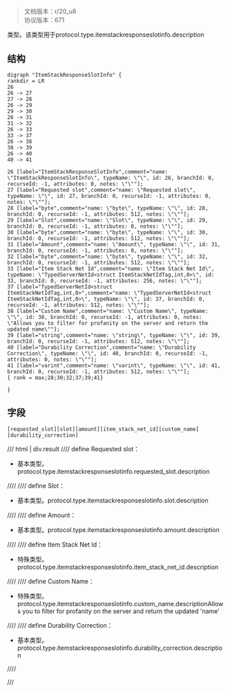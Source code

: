 # <!-- md:samp ItemStackResponseSlotInfo -->

> 文档版本：r/20_u8<br/>协议版本：671

<!-- md:samp ItemStackResponseSlotInfo -->类型。该类型用于protocol.type.itemstackresponseslotinfo.description

## 结构

```viz
digraph "ItemStackResponseSlotInfo" {
rankdir = LR
26
26 -> 27
27 -> 28
26 -> 29
29 -> 30
26 -> 31
31 -> 32
26 -> 33
33 -> 37
26 -> 38
38 -> 39
26 -> 40
40 -> 41

26 [label="ItemStackResponseSlotInfo",comment="name: \"ItemStackResponseSlotInfo\", typeName: \"\", id: 26, branchId: 0, recurseId: -1, attributes: 0, notes: \"\""];
27 [label="Requested slot",comment="name: \"Requested slot\", typeName: \"\", id: 27, branchId: 0, recurseId: -1, attributes: 0, notes: \"\""];
28 [label="byte",comment="name: \"byte\", typeName: \"\", id: 28, branchId: 0, recurseId: -1, attributes: 512, notes: \"\""];
29 [label="Slot",comment="name: \"Slot\", typeName: \"\", id: 29, branchId: 0, recurseId: -1, attributes: 0, notes: \"\""];
30 [label="byte",comment="name: \"byte\", typeName: \"\", id: 30, branchId: 0, recurseId: -1, attributes: 512, notes: \"\""];
31 [label="Amount",comment="name: \"Amount\", typeName: \"\", id: 31, branchId: 0, recurseId: -1, attributes: 0, notes: \"\""];
32 [label="byte",comment="name: \"byte\", typeName: \"\", id: 32, branchId: 0, recurseId: -1, attributes: 512, notes: \"\""];
33 [label="Item Stack Net Id",comment="name: \"Item Stack Net Id\", typeName: \"TypedServerNetId<struct ItemStackNetIdTag,int,0>\", id: 33, branchId: 0, recurseId: -1, attributes: 256, notes: \"\""];
37 [label="TypedServerNetId<struct ItemStackNetIdTag,int,0>",comment="name: \"TypedServerNetId<struct ItemStackNetIdTag,int,0>\", typeName: \"\", id: 37, branchId: 0, recurseId: -1, attributes: 512, notes: \"\""];
38 [label="Custom Name",comment="name: \"Custom Name\", typeName: \"\", id: 38, branchId: 0, recurseId: -1, attributes: 0, notes: \"Allows you to filter for profanity on the server and return the updated name\""];
39 [label="string",comment="name: \"string\", typeName: \"\", id: 39, branchId: 0, recurseId: -1, attributes: 512, notes: \"\""];
40 [label="Durability Correction",comment="name: \"Durability Correction\", typeName: \"\", id: 40, branchId: 0, recurseId: -1, attributes: 0, notes: \"\""];
41 [label="varint",comment="name: \"varint\", typeName: \"\", id: 41, branchId: 0, recurseId: -1, attributes: 512, notes: \"\""];
{ rank = max;28;30;32;37;39;41}

}

```

## 字段

```title='ItemStackResponseSlotInfo'
[requested_slot][slot][amount][item_stack_net_id][custom_name][durability_correction]
```

/// html | div.result
//// define
Requested slot：<!-- md:samp byte -->

- 基本类型。protocol.type.itemstackresponseslotinfo.requested_slot.description


////
//// define
Slot：<!-- md:samp byte -->

- 基本类型。protocol.type.itemstackresponseslotinfo.slot.description


////
//// define
Amount：<!-- md:samp byte -->

- 基本类型。protocol.type.itemstackresponseslotinfo.amount.description


////
//// define
Item Stack Net Id：[<!-- md:samp TypedServerNetId&lt;struct ItemStackNetIdTag,int,0&gt; -->](../types/typedservernetid_struct_itemstacknetidtag,int,0_.md)

- 特殊类型。protocol.type.itemstackresponseslotinfo.item_stack_net_id.description


////
//// define
Custom Name：[<!-- md:samp string -->](../types/string.md)

- 特殊类型。protocol.type.itemstackresponseslotinfo.custom_name.descriptionAllows you to filter for profanity on the server and return the updated 'name'


////
//// define
Durability Correction：<!-- md:samp varint -->

- 基本类型。protocol.type.itemstackresponseslotinfo.durability_correction.description


////

///

